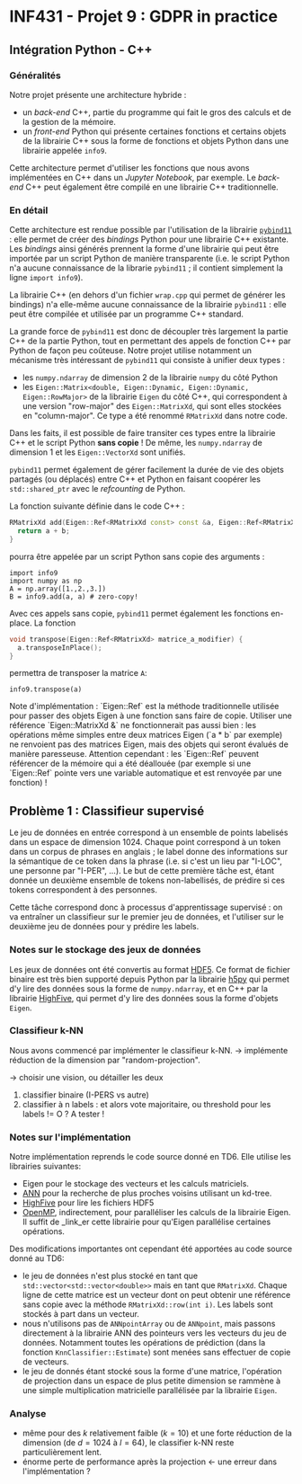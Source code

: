
# INF431 - Projet 9 : GDPR in practice



## Intégration Python - C++

### Généralités

Notre projet présente une architecture hybride :

- un _back-end_ C++, partie du programme qui fait le gros des calculs et de la gestion de la mémoire.
- un _front-end_ Python qui présente certaines fonctions et certains objets de la librairie C++ sous la forme de fonctions et objets Python dans une librairie appelée `info9`.

Cette architecture permet d'utiliser les fonctions que nous avons implémentées en C++ dans un _Jupyter Notebook_, par exemple. Le _back-end_ C++ peut également être compilé en une librairie C++ traditionnelle.

### En détail

Cette architecture est rendue possible par l'utilisation de la librairie [`pybind11`](https://pybind11.readthedocs.io/en/stable/intro.html) : elle permet de créer des _bindings_ Python pour une librairie C++ existante. Les _bindings_ ainsi générés prennent la forme d'une librairie qui peut être importée par un script Python de manière transparente (i.e. le script Python n'a aucune connaissance de la librarie `pybind11` ; il contient simplement la ligne `import info9`).

La librairie C++ (en dehors d'un fichier `wrap.cpp` qui permet de générer les bindings) n'a elle-même aucune connaissance de la librairie `pybind11` : elle peut être compilée et utilisée par un programme C++ standard.

La grande force de `pybind11` est donc de découpler très largement la partie C++ de la partie Python, tout en permettant des appels de fonction C++ par Python de façon peu coûteuse. Notre projet utilise notamment un mécanisme très intéressant de `pybind11` qui consiste à unifier deux types :

- les `numpy.ndarray` de dimension 2 de la librairie `numpy` du côté Python
- les `Eigen::Matrix<double, Eigen::Dynamic, Eigen::Dynamic, Eigen::RowMajor>` de la librairie `Eigen` du côté C++, qui correspondent à une version "row-major" des `Eigen::MatrixXd`, qui sont elles stockées en "column-major". Ce type a été renommé `RMatrixXd` dans notre code.

Dans les faits, il est possible de faire transiter ces types entre la librairie C++ et le script Python **sans copie** ! De même, les `numpy.ndarray` de dimension 1 et les `Eigen::VectorXd` sont unifiés.

`pybind11` permet également de gérer facilement la durée de vie des objets partagés (ou déplacés) entre C++ et Python en faisant coopérer les `std::shared_ptr` avec le _refcounting_ de Python.

<div class="box">
La fonction suivante définie dans le code C++ :

```cpp
RMatrixXd add(Eigen::Ref<RMatrixXd const> const &a, Eigen::Ref<RMatrixXd const> const &b) {
  return a + b;
}
```
pourra être appelée par un script Python sans copie des arguments :

```python3
import info9
import numpy as np
A = np.array([1.,2.,3.])
B = info9.add(a, a) # zero-copy!
```


Avec ces appels sans copie, `pybind11` permet également les fonctions en-place. La fonction

```cpp
void transpose(Eigen::Ref<RMatrixXd> matrice_a_modifier) {
  a.transposeInPlace();
}
```
permettra de transposer la matrice `A`:

```python3
info9.transpose(a)
```
</div>


<div class="box">
Note d'implémentation : `Eigen::Ref` est la méthode traditionnelle utilisée pour passer des objets Eigen à une fonction sans faire de copie. Utiliser une référence `Eigen::MatrixXd &` ne fonctionnerait pas aussi bien : les opérations même simples entre deux matrices Eigen (`a * b` par exemple) ne renvoient pas des matrices Eigen, mais des objets qui seront évalués de manière paresseuse.  Attention cependant : les `Eigen::Ref` peuvent référencer de la mémoire qui a été déallouée (par exemple si une `Eigen::Ref` pointe vers une variable automatique et est renvoyée par une fonction) !
</div>



## Problème 1 : Classifieur supervisé

Le jeu de données en entrée correspond à un ensemble de points labelisés dans un espace de dimension 1024. Chaque point correspond à un token dans un corpus de phrases en anglais ; le label donne des informations sur la sémantique de ce token dans la phrase (i.e. si c'est un lieu par "I-LOC", une personne par "I-PER", ...). Le but de cette première tâche est, étant donnée un deuxième ensemble de tokens non-labellisés, de prédire si ces tokens correspondent à des personnes.

Cette tâche correspond donc à processus d'apprentissage supervisé : on va entraîner un classifieur sur le premier jeu de données, et l'utiliser sur le deuxième jeu de données pour y prédire les labels.


### Notes sur le stockage des jeux de données

Les jeux de données ont été convertis au format [HDF5](https://en.wikipedia.org/wiki/Hierarchical_Data_Format). Ce format de fichier binaire est très bien supporté depuis Python par la librairie [h5py](https://www.h5py.org/) qui permet d'y lire des données sous la forme de `numpy.ndarray`, et en C++ par la librairie [HighFive](https://bluebrain.github.io/HighFive/), qui permet d'y lire des données sous la forme d'objets `Eigen`.


### Classifieur k-NN

Nous avons commencé par implémenter le classifieur k-NN. -> implémente réduction de la dimension par "random-projection".

-> choisir une vision, ou détailler les deux
1. classifier binaire (I-PERS vs autre)
2. classifier à n labels : et alors vote majoritaire, ou threshold pour les labels != O ? A tester !

### Notes sur l'implémentation

Notre implémentation reprends le code source donné en TD6. Elle utilise les librairies suivantes:
- Eigen pour le stockage des vecteurs et les calculs matriciels.
- [ANN](http://www.cs.umd.edu/~mount/ANN/) pour la recherche de plus proches voisins utilisant un kd-tree.
- [HighFive](https://bluebrain.github.io/HighFive/) pour lire les fichiers HDF5
- [OpenMP](https://www.openmp.org/), indirectement, pour paralléliser les calculs de la librairie Eigen. Il suffit de _link_er cette librairie pour qu'Eigen parallélise certaines opérations.

Des modifications importantes ont cependant été apportées au code source donné au TD6:
- le jeu de données n'est plus stocké en tant que `std::vector<std::vector<double>>` mais en tant que `RMatrixXd`. Chaque ligne de cette matrice est un vecteur dont on peut obtenir une référence sans copie avec la méthode `RMatrixXd::row(int i)`. Les labels sont stockés à part dans un vecteur.
- nous n'utilisons pas de `ANNpointArray` ou de `ANNpoint`, mais passons directement à la librairie ANN des pointeurs vers les vecteurs du jeu de données. Notamment toutes les opérations de prédiction (dans la fonction `KnnClassifier::Estimate`) sont menées sans effectuer de copie de vecteurs.
- le jeu de donnés étant stocké sous la forme d'une matrice, l'opération de projection dans un espace de plus petite dimension se rammène à une simple multiplication matricielle parallélisée par la librairie `Eigen`.

### Analyse

- même pour des $k$ relativement faible ($k = 10$) et une forte réduction de la dimension (de $d = 1024$ à $l = 64$), le classifier k-NN reste particulièrement lent.
- énorme perte de performance après la projection <- une erreur dans l'implémentation ?
